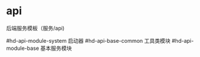 # api

后端服务模板（服务/api)

#hd-api-module-system 启动器
#hd-api-base-common 工具类模块
#hd-api-module-base 基本服务模块